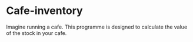 # Cafe-inventory
Imagine running a cafe. This programme is designed to calculate the value of the stock in your cafe. 
